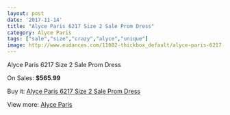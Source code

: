 ```yaml
---
layout: post
date: '2017-11-14'
title: "Alyce Paris 6217 Size 2 Sale Prom Dress"
category: Alyce Paris
tags: ["sale","size","crazy","alyce","unique"]
image: http://www.eudances.com/11082-thickbox_default/alyce-paris-6217-size-2-sale-prom-dress.jpg
---
```

Alyce Paris 6217 Size 2 Sale Prom Dress

On Sales: **$565.99**
<a href="https://www.eudances.com/en/alyce-paris/3534-alyce-paris-6217-size-2-sale-prom-dress.html"><amp-img layout="responsive" width="600" height="600" src="//www.eudances.com/11082-thickbox_default/alyce-paris-6217-size-2-sale-prom-dress.jpg" alt="Alyce Paris 6217 Size 2 Sale Prom Dress 0" /></a>
<a href="https://www.eudances.com/en/alyce-paris/3534-alyce-paris-6217-size-2-sale-prom-dress.html"><amp-img layout="responsive" width="600" height="600" src="//www.eudances.com/11084-thickbox_default/alyce-paris-6217-size-2-sale-prom-dress.jpg" alt="Alyce Paris 6217 Size 2 Sale Prom Dress 1" /></a>
<a href="https://www.eudances.com/en/alyce-paris/3534-alyce-paris-6217-size-2-sale-prom-dress.html"><amp-img layout="responsive" width="600" height="600" src="//www.eudances.com/11083-thickbox_default/alyce-paris-6217-size-2-sale-prom-dress.jpg" alt="Alyce Paris 6217 Size 2 Sale Prom Dress 2" /></a>

Buy it: [Alyce Paris 6217 Size 2 Sale Prom Dress](https://www.eudances.com/en/alyce-paris/3534-alyce-paris-6217-size-2-sale-prom-dress.html "Alyce Paris 6217 Size 2 Sale Prom Dress")

View more: [Alyce Paris](https://www.eudances.com/en/68-Alyce-Paris "Alyce Paris")